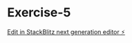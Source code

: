 # Exercise-5

[Edit in StackBlitz next generation editor ⚡️](https://stackblitz.com/~/github.com/JOBO1205/Exercise-5)